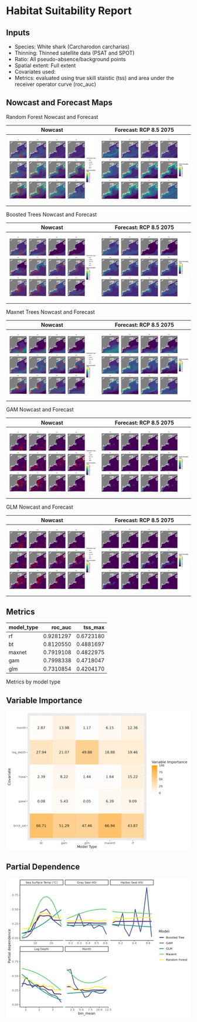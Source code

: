 Habitat Suitability Report
================

## Inputs

- Species: White shark (Carcharodon carcharias)
- Thinning: Thinned satellite data (PSAT and SPOT)
- Ratio: All pseudo-absence/background points
- Spatial extent: Full extent
- Covariates used:
- Metrics: evaluated using true skill staistic (tss) and area under the
  receiver operator curve (roc_auc)

## Nowcast and Forecast Maps

Random Forest Nowcast and Forecast

| Nowcast | Forecast: RCP 8.5 2075 |
|:--:|:--:|
| ![](../../../../tidy_reports/versions/c11/000960/c11.000960.01_12_rf_compiled_casts.png) | ![](../../../../tidy_reports/versions/c11/000964/c11.000964.01_12_rf_compiled_casts.png) |

Boosted Trees Nowcast and Forecast

| Nowcast | Forecast: RCP 8.5 2075 |
|:--:|:--:|
| ![](../../../../tidy_reports/versions/c11/000960/c11.000960.01_12_bt_compiled_casts.png) | ![](../../../../tidy_reports/versions/c11/000964/c11.000964.01_12_bt_compiled_casts.png) |

Maxnet Trees Nowcast and Forecast

| Nowcast | Forecast: RCP 8.5 2075 |
|:--:|:--:|
| ![](../../../../tidy_reports/versions/c11/000960/c11.000960.01_12_maxent_compiled_casts.png) | ![](../../../../tidy_reports/versions/c11/000964/c11.000964.01_12_maxent_compiled_casts.png) |

GAM Nowcast and Forecast

| Nowcast | Forecast: RCP 8.5 2075 |
|:--:|:--:|
| ![](../../../../tidy_reports/versions/c11/000960/c11.000960.01_12_gam_compiled_casts.png) | ![](../../../../tidy_reports/versions/c11/000964/c11.000964.01_12_gam_compiled_casts.png) |

GLM Nowcast and Forecast

| Nowcast | Forecast: RCP 8.5 2075 |
|:--:|:--:|
| ![](../../../../tidy_reports/versions/c11/000960/c11.000960.01_12_glm_compiled_casts.png) | ![](../../../../tidy_reports/versions/c11/000964/c11.000964.01_12_glm_compiled_casts.png) |

## Metrics

| model_type |   roc_auc |   tss_max |
|:-----------|----------:|----------:|
| rf         | 0.9281297 | 0.6723180 |
| bt         | 0.8120550 | 0.4881697 |
| maxnet     | 0.7919108 | 0.4822975 |
| gam        | 0.7998338 | 0.4718047 |
| glm        | 0.7310854 | 0.4204170 |

Metrics by model type

## Variable Importance

![](m11.00096_tidy_compiled_files/figure-gfm/variable_importance-1.png)

## Partial Dependence

![](m11.00096_tidy_compiled_files/figure-gfm/partial_dependence-1.png)
